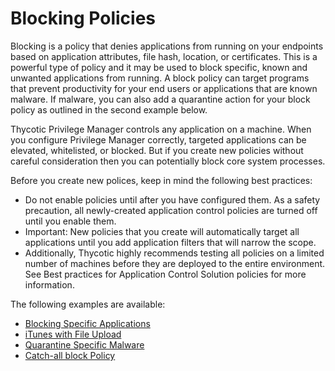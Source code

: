 [title]: # (Blocking Policies)
[tags]: # (deny)
[priority]: # (5)
# Blocking Policies

Blocking is a policy that denies applications from running on your endpoints based on application attributes, file hash, location, or certificates. This is a powerful type of policy and it may be used to block specific, known and unwanted applications from running. A block policy can target programs that prevent productivity for your end users or applications that are known malware. If malware, you can also add a quarantine action for your block policy as outlined in the second example below.

Thycotic Privilege Manager controls any application on a machine. When you configure Privilege Manager correctly, targeted applications can be elevated, whitelisted, or blocked. But if you create new policies without careful consideration then you can potentially block core system processes.

Before you create new polices, keep in mind the following best practices:

* Do not enable policies until after you have configured them. As a safety precaution, all newly-created application control policies are turned off until you enable them.
* Important: New policies that you create will automatically target all applications until you add application filters that will narrow the scope.
* Additionally, Thycotic highly recommends testing all policies on a limited number of machines before they are deployed to the entire environment. See Best practices for Application Control Solution policies for more information.

The following examples are available:

* [Blocking Specific Applications](spec-app.md)
* [iTunes with File Upload](iTunes-file-up.md)
* [Quarantine Specific Malware](quarantine.md)
* [Catch-all block Policy](catch-all.md)
